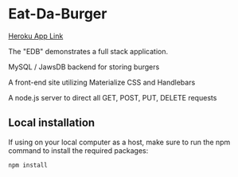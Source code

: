 # Eat-Da-Burger

[Heroku App Link](https://tasty-burger.herokuapp.com/)

The "EDB" demonstrates a full stack application.

MySQL / JawsDB backend for storing burgers

A front-end site utilizing Materialize CSS and Handlebars

A node.js server to direct all GET, POST, PUT, DELETE requests

## Local installation

If using on your local computer as a host, make sure to run the npm command to install the required packages:

  `npm install`

